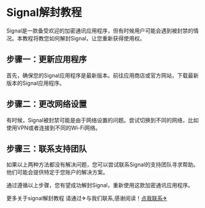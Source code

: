 # Signal解封教程

Signal是一款备受欢迎的加密通讯应用程序，但有时候用户可能会遇到被封禁的情况。本教程将教您如何解封Signal，让您重新获得使用权。

## 步骤一：更新应用程序

首先，确保您的Signal应用程序是最新版本。前往应用商店或官方网站，下载最新版本的Signal应用程序。

## 步骤二：更改网络设置

有时候，Signal被封禁可能是由于网络设置的问题。尝试切换到不同的网络，比如使用VPN或者连接到不同的Wi-Fi网络。

## 步骤三：联系支持团队

如果以上两种方法都没有解决问题，您可以尝试联系Signal的支持团队寻求帮助。他们可能会提供特定于您账户的解决方案。

通过遵循以上步骤，您有望成功解封Signal，重新使用这款加密通讯应用程序。

更多关于signal解封教程 请通过✈与我们联系,感谢阅读！[点我联系✈](https://home.G208.com)